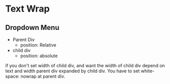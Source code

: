 # Text Wrap


## Dropdown Menu
* Parent Div
  * position: Relative
* child div
  * position: absolute

if you don't set width of child div, and want the width of child div depend on text and width parent div expanded by child div. You have to set white-space: nowrap at parent div.
